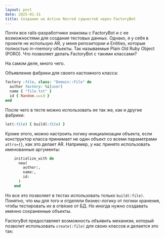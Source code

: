 ```yaml
---
layout: post
date: 2025-01-31
title: Создание не Active Recrod сущностей через FactoryBot
---
```

Почти все rails-разработчики знакомы с FactoryBot и с ее возможностями для создания тестовых данных. Однако, я у себя в проекте не использую AR, у меня репозитории и Entities, которые полностью in-memory объекты. Так называемые Plain Old Ruby Object (PORO). Что позволяет делать FactoryBot с такими классами?

На самом деле, много чего.

Объявление фабрики для своего кастомного класса:

```ruby
factory :file, class: "Domain::File" do
  author factory: %i[user]
  name { "file.txt" }
  id { Random.uuid }
end
```

После чего в тесте можно использовать ее так же, как и другие фабрики:

```ruby
let(:file) { build(:file) }
```

Кроме этого, можно настроить логику инициализации объекта, если конструктор класса принимает не один объект со всеми параметрами `attrs={}`, как это делает AR. Например, у нас принято использовать именованные аргументы:

```ruby
    initialize_with do
      new(
        author:,
        name:,
        id:
      )
    end
```

Но все это позволяет в тестах использовать только `build(:file)`. Понятно, что мы для того и отделяли бизнес-логику от логики хранения, чтобы тестировать их в отвязке от БД. Но иногда нужно создавать именно сохраненные объекты. 

FactoryBot предоставляет возможность объявить механизм, который позволит использовать `create(:file)` для своих классов и делается это так:

